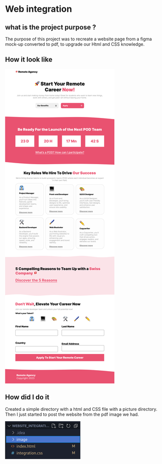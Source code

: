 # Web integration <Badge type="tip" text="Html Css" />

## what is the project purpose ?

The purpose of this project was to recreate a website page from a figma mock-up converted to pdf,
to upgrade our Html and CSS knowledge.

## How it look like

![what the webSite looks like :](../images/Home%20Page.png)

## How did I do it

Created a simple directory with a html and CSS file with a picture directory. \
Then I just started to post the website from the pdf image we had.

![project file tree](../images/webIntegration-filetree.png)
